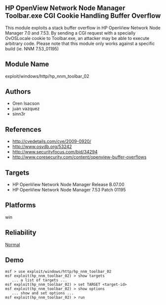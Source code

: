 ## HP OpenView Network Node Manager Toolbar.exe CGI Cookie Handling Buffer Overflow

This module exploits a stack buffer overflow in HP OpenView 
Network Node Manager 7.0 and 7.53. By sending a CGI request 
with a specially OvOSLocale cookie to Toolbar.exe, an 
attacker may be able to execute arbitrary code. Please note 
that this module only works against a specific build (ie. 
NNM 7.53_01195)


## Module Name
exploit/windows/http/hp_nnm_toolbar_02

## Authors
* Oren Isacson
* juan vazquez
* sinn3r


## References
* http://cvedetails.com/cve/2009-0920/
* http://www.osvdb.org/53242
* http://www.securityfocus.com/bid/34294
* http://www.coresecurity.com/content/openview-buffer-overflows



## Targets
* HP OpenView Network Node Manager Release B.07.00
* HP OpenView Network Node Manager 7.53 Patch 01195


## Platforms
win

## Reliability
[Normal](https://github.com/rapid7/metasploit-framework/wiki/Exploit-Ranking)

## Demo

```
msf > use exploit/windows/http/hp_nnm_toolbar_02
msf exploit(hp_nnm_toolbar_02) > show targets
   ... a list of targets ...
msf exploit(hp_nnm_toolbar_02) > set TARGET <target-id>
msf exploit(hp_nnm_toolbar_02) > show options
   ... show and set options ...
msf exploit(hp_nnm_toolbar_02) > run
```
    
    